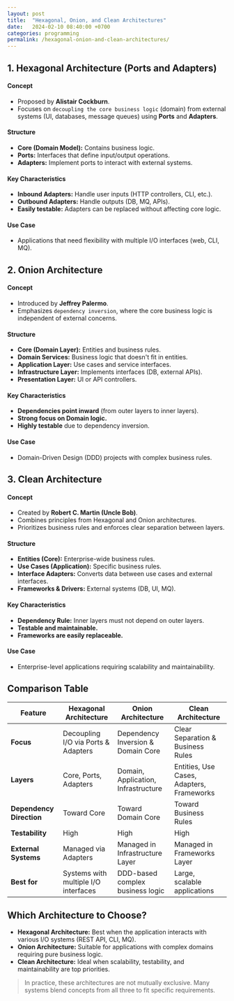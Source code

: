 ```yaml
---
layout: post
title:  "Hexagonal, Onion, and Clean Architectures"
date:   2024-02-10 08:40:00 +0700
categories: programming
permalink: /hexagonal-onion-and-clean-architectures/
---
```


## 1. **Hexagonal Architecture (Ports and Adapters)**

#### **Concept**  
- Proposed by **Alistair Cockburn**.  
- Focuses on `decoupling the core business logic` (domain) from external systems (UI, databases, message queues) using **Ports** and **Adapters**.

#### **Structure**  
- **Core (Domain Model):** Contains business logic.  
- **Ports:** Interfaces that define input/output operations.  
- **Adapters:** Implement ports to interact with external systems.  

#### **Key Characteristics**  
- **Inbound Adapters:** Handle user inputs (HTTP controllers, CLI, etc.).  
- **Outbound Adapters:** Handle outputs (DB, MQ, APIs).  
- **Easily testable:** Adapters can be replaced without affecting core logic.  

#### **Use Case**  
- Applications that need flexibility with multiple I/O interfaces (web, CLI, MQ).

## 2. **Onion Architecture**

#### **Concept**  
- Introduced by **Jeffrey Palermo**.  
- Emphasizes `dependency inversion`, where the core business logic is independent of external concerns.

#### **Structure**  
- **Core (Domain Layer):** Entities and business rules.  
- **Domain Services:** Business logic that doesn't fit in entities.  
- **Application Layer:** Use cases and service interfaces.  
- **Infrastructure Layer:** Implements interfaces (DB, external APIs).  
- **Presentation Layer:** UI or API controllers.  

#### **Key Characteristics**  
- **Dependencies point inward** (from outer layers to inner layers).  
- **Strong focus on Domain logic.**  
- **Highly testable** due to dependency inversion.  

#### **Use Case**  
- Domain-Driven Design (DDD) projects with complex business rules.

## 3. **Clean Architecture**

#### **Concept**  
- Created by **Robert C. Martin (Uncle Bob)**.  
- Combines principles from Hexagonal and Onion architectures.  
- Prioritizes business rules and enforces clear separation between layers.

#### **Structure**  
- **Entities (Core):** Enterprise-wide business rules.  
- **Use Cases (Application):** Specific business rules.  
- **Interface Adapters:** Converts data between use cases and external interfaces.  
- **Frameworks & Drivers:** External systems (DB, UI, MQ).  

#### **Key Characteristics**  
- **Dependency Rule:** Inner layers must not depend on outer layers.  
- **Testable and maintainable.**  
- **Frameworks are easily replaceable.**  

#### **Use Case**  
- Enterprise-level applications requiring scalability and maintainability.

## **Comparison Table**

| **Feature**               | **Hexagonal Architecture**           | **Onion Architecture**             | **Clean Architecture**           |
|---------------------------|-------------------------------------|-----------------------------------|---------------------------------|
| **Focus**                 | Decoupling I/O via Ports & Adapters | Dependency Inversion & Domain Core | Clear Separation & Business Rules |
| **Layers**                | Core, Ports, Adapters               | Domain, Application, Infrastructure | Entities, Use Cases, Adapters, Frameworks |
| **Dependency Direction**  | Toward Core                        | Toward Domain Core                 | Toward Business Rules           |
| **Testability**           | High                               | High                               | High                           |
| **External Systems**      | Managed via Adapters               | Managed in Infrastructure Layer    | Managed in Frameworks Layer     |
| **Best for**              | Systems with multiple I/O interfaces | DDD-based complex business logic  | Large, scalable applications    |

## **Which Architecture to Choose?**

- **Hexagonal Architecture:** Best when the application interacts with various I/O systems (REST API, CLI, MQ).  
- **Onion Architecture:** Suitable for applications with complex domains requiring pure business logic.  
- **Clean Architecture:** Ideal when scalability, testability, and maintainability are top priorities.

> In practice, these architectures are not mutually exclusive. Many systems blend concepts from all three to fit specific requirements.